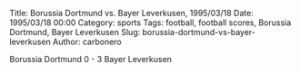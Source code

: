 Title: Borussia Dortmund vs. Bayer Leverkusen, 1995/03/18
Date: 1995/03/18 00:00
Category: sports
Tags: football, football scores, Borussia Dortmund, Bayer Leverkusen
Slug: borussia-dortmund-vs-bayer-leverkusen
Author: carbonero


Borussia Dortmund 0 - 3 Bayer Leverkusen
